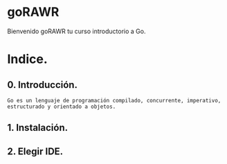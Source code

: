 # goRAWR

Bienvenido goRAWR tu curso introductorio a Go.

# Indice.
## 0. Introducción.
    Go es un lenguaje de programación compilado, concurrente, imperativo, estructurado y orientado a objetos.

## 1. Instalación.

## 2. Elegir IDE.
